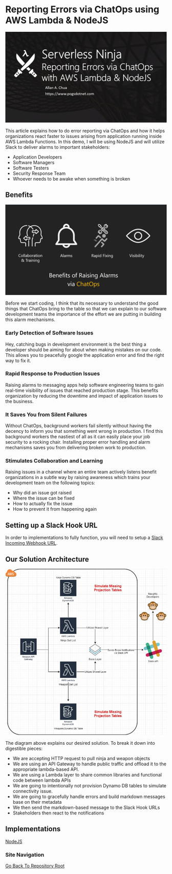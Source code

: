 # Reporting Errors via ChatOps using AWS Lambda & NodeJS

![Banner](https://github.com/allanchua101/serverless-ninja/blob/master/docs/012-reporting-errors-via-chatops/Banner.png)

This article explains how to do error reporting via ChatOps and how it helps organizations react faster to issues arising from application running inside AWS Lambda Functions. In this demo, I will be using NodeJS and will utilize Slack to deliver alarms to important stakeholders:

- Application Developers
- Software Managers
- Software Testers
- Security Response Team
- Whoever needs to be awake when something is broken

## Benefits

![Benefits](https://github.com/allanchua101/serverless-ninja/blob/master/docs/012-reporting-errors-via-chatops/Benefits.png)

Before we start coding, I think that its necessary to understand the good things that ChatOps bring to the table so that we can explain to our software development teams the importance of the effort we are putting in building this alarm mechanisms.

### Early Detection of Software Issues

Hey, catching bugs in development environment is the best thing a developer should be aiming for about when making mistakes on our code. This allows you to peacefully google the application error and find the right way to fix it.

### Rapid Response to Production Issues

Raising alarms to messaging apps help software engineering teams to gain real-time visibility of issues that reached production stage. This benefits organization by reducing the downtime and impact of application issues to the business.

### It Saves You from Silent Failures

Without ChatOps, background workers fail silently without having the decency to inform you that something went wrong in production. I find this background workers the nastiest of all as it can easily place your job security to a rocking chair. Installing proper error handling and alarm mechanisms saves you from delivering broken work to production.

### Stimulates Collaboration and Learning

Raising issues in a channel where an entire team actively listens benefit organizations in a subtle way by raising awareness which trains your development team on the following topics:

- Why did an issue got raised
- Where the issue can be fixed
- How to actually fix the issue
- How to prevent it from happening again

## Setting up a Slack Hook URL

In order to implementations to fully function, you will need to setup a [Slack Incoming Webhook URL](https://slack.com/intl/en-sg/help/articles/115005265063-Incoming-webhooks-for-Slack).

## Our Solution Architecture

![Solution](https://github.com/allanchua101/serverless-ninja/blob/master/docs/012-reporting-errors-via-chatops/alarm-diagram.jpg)

The diagram above explains our desired solution. To break it down into digestible pieces:

- We are accepting HTTP request to pull ninja and weapon objects
- We are using an API Gateway to handle public traffic and offload it to the appropriate lambda-based API.
- We are using a Lambda layer to share common libraries and functional code between lambda APIs
- We are going to intentionally not provision Dynamo DB tables to simulate connectivity issue.
- We are going to gracefully handle errors and build markdown messages base on their metadata
- We then send the markdown-based message to the Slack Hook URLs
- Stakeholders then react to the notifications

## Implementations

[NodeJS](https://github.com/allanchua101/serverless-ninja/blob/master/012-reporting-errors-via-chatops/node)

### Site Navigation

[Go Back To Repository Root](https://github.com/allanchua101/serverless-ninja)
